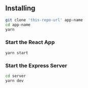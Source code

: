 ## Installing

```bash
git clone 'this-repo-url' app-name
cd app-name
yarn
```
### Start the React App

```
yarn start
```

### Start the Express Server

```bash
cd server
yarn dev
```
